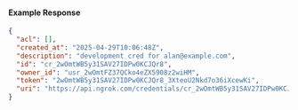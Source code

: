 <!-- Code generated for API Clients. DO NOT EDIT. -->

#### Example Response

```json
{
  "acl": [],
  "created_at": "2025-04-29T10:06:48Z",
  "description": "development cred for alan@example.com",
  "id": "cr_2wOmtWB5y31SAV27IDPw0KCJQr8",
  "owner_id": "usr_2wOmtFZ37QCko4eZX5908z2wiHM",
  "token": "2wOmtWB5y31SAV27IDPw0KCJQr8_3XteoU2Nkd7o36iXcewKi",
  "uri": "https://api.ngrok.com/credentials/cr_2wOmtWB5y31SAV27IDPw0KCJQr8"
}
```
